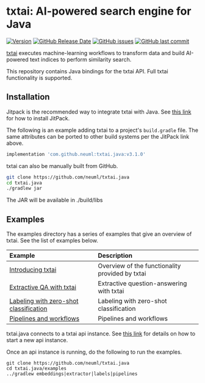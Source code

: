 # txtai: AI-powered search engine for Java

[![Version](https://img.shields.io/github/release/neuml/txtai.java.svg?style=flat&color=success)](https://github.com/neuml/txtai.java/releases)
[![GitHub Release Date](https://img.shields.io/github/release-date/neuml/txtai.java.svg?style=flat&color=blue)](https://github.com/neuml/txtai.java/releases)
[![GitHub issues](https://img.shields.io/github/issues/neuml/txtai.java.svg?style=flat&color=success)](https://github.com/neuml/txtai.java/issues)
[![GitHub last commit](https://img.shields.io/github/last-commit/neuml/txtai.java.svg?style=flat&color=blue)](https://github.com/neuml/txtai.java)

[txtai](https://github.com/neuml/txtai) executes machine-learning workflows to transform data and build AI-powered text indices to perform similarity search.

This repository contains Java bindings for the txtai API. Full txtai functionality is supported.

## Installation

Jitpack is the recommended way to integrate txtai with Java. See [this link](https://jitpack.io/) for how to install JitPack.

The following is an example adding txtai to a project's `build.gradle` file. The same attributes can be ported to other build systems per the JitPack link above.

```gradle
implementation 'com.github.neuml:txtai.java:v3.1.0'
```

txtai can also be manually built from GitHub.

```bash
git clone https://github.com/neuml/txtai.java
cd txtai.java
./gradlew jar
```

The JAR will be available in ./build/libs

## Examples
The examples directory has a series of examples that give an overview of txtai. See the list of examples below.

| Example     |      Description      |
|:----------|:-------------|
| [Introducing txtai](https://github.com/neuml/txtai.java/blob/master/examples/src/main/java/EmbeddingsDemo.java) | Overview of the functionality provided by txtai |
| [Extractive QA with txtai](https://github.com/neuml/txtai.java/blob/master/examples/src/main/java/ExtractorDemo.java) | Extractive question-answering with txtai |
| [Labeling with zero-shot classification](https://github.com/neuml/txtai.java/blob/master/examples/src/main/java/LabelsDemo.java) | Labeling with zero-shot classification |
| [Pipelines and workflows](https://github.com/neuml/txtai.java/blob/master/examples/src/main/java/PipelinesDemo.java) | Pipelines and workflows |

txtai.java connects to a txtai api instance. See [this link](https://github.com/neuml/txtai#api) for details on how to start a new api instance.

Once an api instance is running, do the following to run the examples.

```
git clone https://github.com/neuml/txtai.java
cd txtai.java/examples
../gradlew embeddings|extractor|labels|pipelines
```
